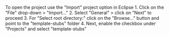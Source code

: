 To open the project use the "Import" project option in Eclipse
	1. Click on the "File" drop-down > "Import..."
 	2. Select "General" > click on "Next" to proceed 
	3. For "Select root directory:" click on the "Browse..." button and point to the "template-stubs" folder
 	4. Next, enable the checkbox under "Projects" and select "template-stubs"
	
